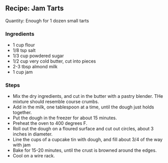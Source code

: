 ## Recipe: Jam Tarts
Quantity: Enough for 1 dozen small tarts  

### Ingredients
 - 1 cup flour
 - 1/8 tsp salt
 - 1/3 cup powdered sugar
 - 1/2 cup very cold butter, cut into pieces
 - 2-3 tbsp almond milk
 - 1 cup jam

### Steps
 - Mix the dry ingredients, and cut in the butter with a pastry blender. THe mixture should resemble course crumbs.
 - Add in the milk, one tablespoon at a time, until the dough just holds together.
 - Put the dough in the freezer for about 15 minutes.
 - Preheat the oven to 400 degrees F.
 - Roll out the dough on a floured surface and cut out circles, about 3 inches in diameter.
 - Line the cups of a cupcake tin with dough, and fill about 3/4 of the way with jam
 - Bake for 15-20 minutes, until the crust is browned around the edges.
 - Cool on a wire rack.

